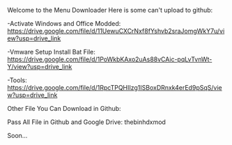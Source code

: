 Welcome to the Menu Downloader
Here is some can't upload to github:

-Activate Windows and Office Modded: https://drive.google.com/file/d/11UewuCXCrNxf8fYshvb2sraJomgWkY7u/view?usp=drive_link

-Vmware Setup Install Bat File: https://drive.google.com/file/d/1PoWkbKAxo2uAs88vCAic-pqLvTvnWt-Y/view?usp=drive_link

-Tools: https://drive.google.com/file/d/1RpcTPQHIIzg1ISBoxDRnxk4erEd9pSqS/view?usp=drive_link

Other File You Can Download in Github:

Pass All File in Github and Google Drive: thebinhdxmod

Soon...
